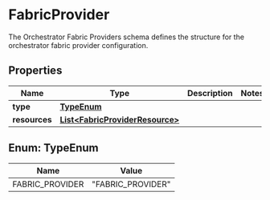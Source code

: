 

# FabricProvider

The Orchestrator Fabric Providers schema defines the structure for the orchestrator fabric provider configuration. 

## Properties

| Name | Type | Description | Notes |
|------------ | ------------- | ------------- | -------------|
|**type** | [**TypeEnum**](#TypeEnum) |  |  |
|**resources** | [**List&lt;FabricProviderResource&gt;**](FabricProviderResource.md) |  |  |



## Enum: TypeEnum

| Name | Value |
|---- | -----|
| FABRIC_PROVIDER | &quot;FABRIC_PROVIDER&quot; |



